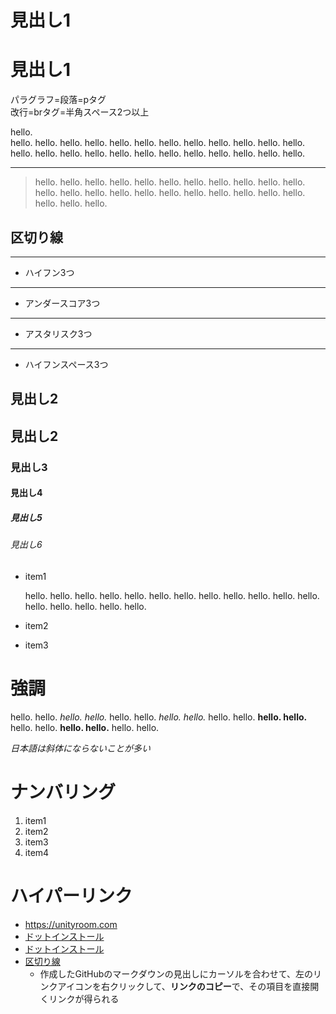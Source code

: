 # 見出し1

見出し1
===

パラグラフ=段落=pタグ  
改行=brタグ=半角スペース2つ以上

hello.  
hello. hello. hello. hello. hello. hello. hello. hello. hello. hello. hello. hello. hello. hello. hello. hello. hello. hello. hello. hello. hello. hello. hello. hello.

---

> hello. hello. hello. hello. hello. hello. hello. hello. hello. hello. hello. hello. hello. hello. hello. hello. hello. hello. hello. hello. hello. hello. hello. hello. hello.

## 区切り線

---
- ハイフン3つ

___
- アンダースコア3つ

***
- アスタリスク3つ

- - -
- ハイフンスペース3つ


## 見出し2

見出し2
---

### 見出し3

#### 見出し4

##### 見出し5

###### 見出し6

- item1

    hello. hello.
hello. hello. hello. hello.
hello. hello. hello. hello. hello.
hello.
hello. hello. hello. hello.
hello.

- item2
- item3


# 強調
hello. hello. *hello. hello.* hello. hello. _hello. hello._ hello. hello. **hello. hello.** hello. hello. __hello. hello.__ hello. hello.

*日本語は斜体にならないことが多い*

# ナンバリング

1. item1
1. item2
1. item3
1. item4

# ハイパーリンク

- https://unityroom.com
- [ドットインストール](https://dotinstall.com)
- [ドットインストール](https://dotinstall.com "動画学習サイト")
- [区切り線](https://github.com/dat19/md-rensyu#区切り線)
  - 作成したGitHubのマークダウンの見出しにカーソルを合わせて、左のリンクアイコンを右クリックして、**リンクのコピー**で、その項目を直接開くリンクが得られる
